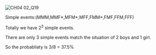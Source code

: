 ![CH04 02_Q19](https://github.com/user-attachments/assets/638ca365-c9fe-438c-be4a-ee878529340c)


Simple events:(MMM,MMF*,MFM*,MFF,FMM*,FMF,FFM,FFF)

Totally we have $2^3$ simple events.

There are only 3 simple events match the situation of 2 boys and 1 girl.

So the probabliaty is 3/8 = 37.5%

